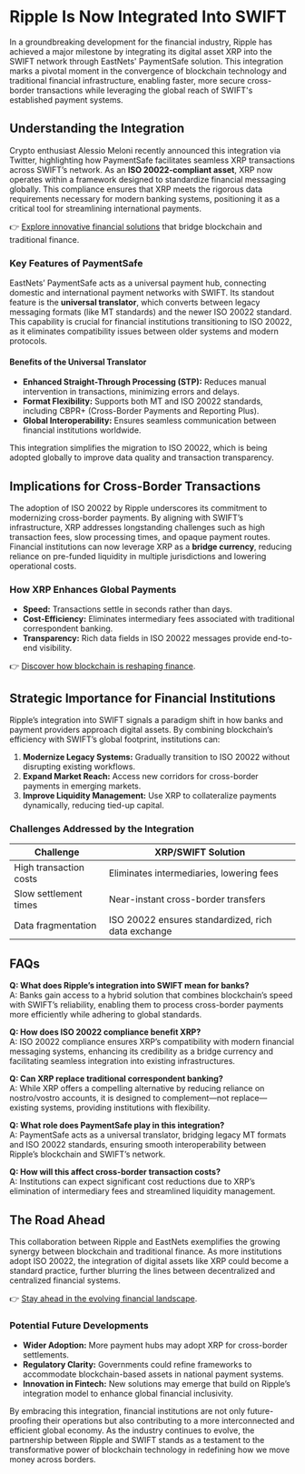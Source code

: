 # Ripple Is Now Integrated Into SWIFT  

In a groundbreaking development for the financial industry, Ripple has achieved a major milestone by integrating its digital asset XRP into the SWIFT network through EastNets' PaymentSafe solution. This integration marks a pivotal moment in the convergence of blockchain technology and traditional financial infrastructure, enabling faster, more secure cross-border transactions while leveraging the global reach of SWIFT's established payment systems.  

## Understanding the Integration  

Crypto enthusiast Alessio Meloni recently announced this integration via Twitter, highlighting how PaymentSafe facilitates seamless XRP transactions across SWIFT’s network. As an **ISO 20022-compliant asset**, XRP now operates within a framework designed to standardize financial messaging globally. This compliance ensures that XRP meets the rigorous data requirements necessary for modern banking systems, positioning it as a critical tool for streamlining international payments.  

👉 [Explore innovative financial solutions](https://bit.ly/okx-bonus) that bridge blockchain and traditional finance.  

### Key Features of PaymentSafe  

EastNets’ PaymentSafe acts as a universal payment hub, connecting domestic and international payment networks with SWIFT. Its standout feature is the **universal translator**, which converts between legacy messaging formats (like MT standards) and the newer ISO 20022 standard. This capability is crucial for financial institutions transitioning to ISO 20022, as it eliminates compatibility issues between older systems and modern protocols.  

#### Benefits of the Universal Translator  
- **Enhanced Straight-Through Processing (STP):** Reduces manual intervention in transactions, minimizing errors and delays.  
- **Format Flexibility:** Supports both MT and ISO 20022 standards, including CBPR+ (Cross-Border Payments and Reporting Plus).  
- **Global Interoperability:** Ensures seamless communication between financial institutions worldwide.  

This integration simplifies the migration to ISO 20022, which is being adopted globally to improve data quality and transaction transparency.  

## Implications for Cross-Border Transactions  

The adoption of ISO 20022 by Ripple underscores its commitment to modernizing cross-border payments. By aligning with SWIFT’s infrastructure, XRP addresses longstanding challenges such as high transaction fees, slow processing times, and opaque payment routes. Financial institutions can now leverage XRP as a **bridge currency**, reducing reliance on pre-funded liquidity in multiple jurisdictions and lowering operational costs.  

### How XRP Enhances Global Payments  
- **Speed:** Transactions settle in seconds rather than days.  
- **Cost-Efficiency:** Eliminates intermediary fees associated with traditional correspondent banking.  
- **Transparency:** Rich data fields in ISO 20022 messages provide end-to-end visibility.  

👉 [Discover how blockchain is reshaping finance](https://bit.ly/okx-bonus).  

## Strategic Importance for Financial Institutions  

Ripple’s integration into SWIFT signals a paradigm shift in how banks and payment providers approach digital assets. By combining blockchain’s efficiency with SWIFT’s global footprint, institutions can:  
1. **Modernize Legacy Systems:** Gradually transition to ISO 20022 without disrupting existing workflows.  
2. **Expand Market Reach:** Access new corridors for cross-border payments in emerging markets.  
3. **Improve Liquidity Management:** Use XRP to collateralize payments dynamically, reducing tied-up capital.  

### Challenges Addressed by the Integration  
| **Challenge**               | **XRP/SWIFT Solution**                          |  
|-----------------------------|--------------------------------------------------|  
| High transaction costs       | Eliminates intermediaries, lowering fees         |  
| Slow settlement times        | Near-instant cross-border transfers              |  
| Data fragmentation           | ISO 20022 ensures standardized, rich data exchange |  

## FAQs  

**Q: What does Ripple’s integration into SWIFT mean for banks?**  
A: Banks gain access to a hybrid solution that combines blockchain’s speed with SWIFT’s reliability, enabling them to process cross-border payments more efficiently while adhering to global standards.  

**Q: How does ISO 20022 compliance benefit XRP?**  
A: ISO 20022 compliance ensures XRP’s compatibility with modern financial messaging systems, enhancing its credibility as a bridge currency and facilitating seamless integration into existing infrastructures.  

**Q: Can XRP replace traditional correspondent banking?**  
A: While XRP offers a compelling alternative by reducing reliance on nostro/vostro accounts, it is designed to complement—not replace—existing systems, providing institutions with flexibility.  

**Q: What role does PaymentSafe play in this integration?**  
A: PaymentSafe acts as a universal translator, bridging legacy MT formats and ISO 20022 standards, ensuring smooth interoperability between Ripple’s blockchain and SWIFT’s network.  

**Q: How will this affect cross-border transaction costs?**  
A: Institutions can expect significant cost reductions due to XRP’s elimination of intermediary fees and streamlined liquidity management.  

## The Road Ahead  

This collaboration between Ripple and EastNets exemplifies the growing synergy between blockchain and traditional finance. As more institutions adopt ISO 20022, the integration of digital assets like XRP could become a standard practice, further blurring the lines between decentralized and centralized financial systems.  

👉 [Stay ahead in the evolving financial landscape](https://bit.ly/okx-bonus).  

### Potential Future Developments  
- **Wider Adoption:** More payment hubs may adopt XRP for cross-border settlements.  
- **Regulatory Clarity:** Governments could refine frameworks to accommodate blockchain-based assets in national payment systems.  
- **Innovation in Fintech:** New solutions may emerge that build on Ripple’s integration model to enhance global financial inclusivity.  

By embracing this integration, financial institutions are not only future-proofing their operations but also contributing to a more interconnected and efficient global economy. As the industry continues to evolve, the partnership between Ripple and SWIFT stands as a testament to the transformative power of blockchain technology in redefining how we move money across borders.